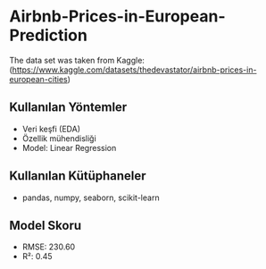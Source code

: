 # Airbnb-Prices-in-European-Prediction
The data set was taken from Kaggle: (https://www.kaggle.com/datasets/thedevastator/airbnb-prices-in-european-cities)
## Kullanılan Yöntemler
- Veri keşfi (EDA)
- Özellik mühendisliği
- Model: Linear Regression

## Kullanılan Kütüphaneler
- pandas, numpy, seaborn, scikit-learn

## Model Skoru
- RMSE: 230.60
- R²: 0.45
